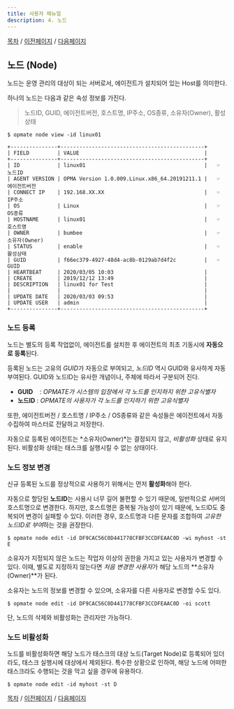 ```yaml
---
title: 사용자 매뉴얼
description: 4. 노드
---
```


[목차](UserManual.md) / [이전페이지](UserManual3.md) / [다음페이지](UserManual5.md)

## 노드 (Node)

노드는 운영 관리의 대상이 되는 서버로서, 에이전트가 설치되어 있는 Host를 의미한다.

하나의 노드는 다음과 같은 속성 정보를 가진다.
> 노드ID, GUID, 에이전트버전, 호스트명, IP주소, OS종류, 소유자(Owner), 활성상태

```
$ opmate node view -id linux01

+---------------+----------------------------------------------+
| FIELD         | VALUE                                        |
+---------------+----------------------------------------------+
| ID            | linux01                                      |   ☞ 노드ID
| AGENT VERSION | OPMA Version 1.0.009.Linux.x86_64.20191211.1 |   ☞ 에이전트버전
| CONNECT IP    | 192.168.XX.XX                                |   ☞ IP주소
| OS            | Linux                                        |   ☞ OS종류
| HOSTNAME      | linux01                                      |   ☞ 호스트명
| OWNER         | bumbee                                       |   ☞ 소유자(Owner)
| STATUS        | enable                                       |   ☞ 활성상태
| GUID          | f66ec379-4927-48d4-ac8b-0129ab7d4f2c         |   ☞ GUID
| HEARTBEAT     | 2020/03/05 10:03                             |
| CREATE        | 2019/12/12 13:49                             |
| DESCRIPTION   | linux01 for Test                             |
|               |                                              |
| UPDATE DATE   | 2020/03/03 09:53                             |
| UPDATE USER   | admin                                        |
+---------------+----------------------------------------------+
```

### 노드 등록

노드는 별도의 등록 작업없이, 에이전트를 설치한 후 에이전트의 최초 기동시에 **자동으로 등록**된다.

등록된 노드는 고유의 *GUID*가 자동으로 부여되고, *노드ID* 역시 GUID와 유사하게 자동 부여된다.
GUID와 노드ID는 유사한 개념이나, 주체에 따라서 구분되어 진다.

- **GUID** &nbsp;&nbsp;&nbsp;: *OPMATE가 시스템의 입장에서 각 노드를 인지하지 위한 고유식별자*
- **노드ID** : *OPMATE의 사용자가 각 노드를 인지하기 위한 고유식별자*

또한, 에이전트버전 / 호스트명 / IP주소 / OS종류와 같은 속성들은 에이전트에서 자동 수집하여 마스터로 전달하고 저장한다.

자동으로 등록된 에이전트는 *소유자(Owner)*는 결정되지 않고, *비활성화* 상태로 유지된다.
비활성화 상태는 태스크를 실행시킬 수 없는 상태이다.

### 노드 정보 변경

신규 등록된 노드를 정상적으로 사용하기 위해서는 먼저 **활성화**해야 한다.

자동으로 할당된 **노드ID**는 사용시 너무 길어 불편할 수 있기 때문에, 일반적으로 서버의 호스트명으로 변경한다.
하지만, 호스트명은 중복될 가능성이 있기 때문에, 노드ID도 중복되어 변경이 실패할 수 있다.
이러한 경우, 호스트명과 다른 문자를 조합하여 *고유한 노드ID로 부여*하는 것을 권장한다.

```
$ opmate node edit -id DF9CAC56C0D441778CFBF3CCDFEAAC0D -wi myhost -st E
```

소유자가 지정되지 않은 노드는 작업자 이상의 권한을 가지고 있는 사용자가 변경할 수 있다.
이때, 별도로 지정하지 않는다면 *처음 변경한 사용자*가 해당 노드의 **소유자(Owner)**가 된다.

소유자는 노드의 정보를 변경할 수 있으며, 소유자를 다른 사용자로 변경할 수도 있다.

```
$ opmate node edit -id DF9CAC56C0D441778CFBF3CCDFEAAC0D -oi scott
```

단, 노드의 삭제와 비활성화는 관리자만 가능하다.

### 노드 비활성화

노드를 비활성화하면 해당 노드가 태스크의 대상 노드(Target Node)로 등록되어 있더라도, 태스크 실행시에 대상에서 제외된다.
특수한 상황으로 인하여, 해당 노드에 어떠한 태스크라도 수행되는 것을 막고 싶을 경우에 유용하다.

```
$ opmate node edit -id myhost -st D
```

[목차](UserManual.md) / [이전페이지](UserManual3.md) / [다음페이지](UserManual5.md)